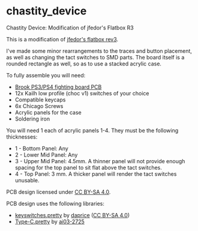 # chastity_device
Chastity Device: Modification of jfedor's Flatbox R3

This is a modification of [jfedor's flatbox rev3](https://github.com/jfedor2/flatbox/tree/master/hardware-rev3).

I've made some minor rearrangements to the traces and button placement, as well as changing the tact switches to SMD parts. The board itself is a rounded rectangle as well, so as to use a stacked acrylic case.

To fully assemble you will need:

* [Brook PS3/PS4 fighting board PCB](https://www.brookaccessory.com/detail/58690501/)
* 12x Kailh low profile (choc v1) switches of your choice
* Compatible keycaps
* 6x Chicago Screws
* Acrylic panels for the case
* Soldering iron

You will need 1 each of acrylic panels 1-4. They must be the following thicknesses:

* 1 - Bottom Panel: Any
* 2 - Lower Mid Panel: Any
* 3 - Upper Mid Panel: 4.5mm. A thinner panel will not provide enough spacing for the top panel to sit flat above the tact switches.
* 4 - Top Panel: 3 mm. A thicker panel will render the tact switches unusable.

PCB design licensed under [CC BY-SA 4.0](https://creativecommons.org/licenses/by-sa/4.0/).

PCB design uses the following libraries:

* [keyswitches.pretty](https://github.com/daprice/keyswitches.pretty) by [daprice](https://github.com/daprice) ([CC BY-SA 4.0](https://creativecommons.org/licenses/by-sa/4.0/))
* [Type-C.pretty](https://github.com/ai03-2725/Type-C.pretty) by [ai03-2725](https://github.com/ai03-2725)
